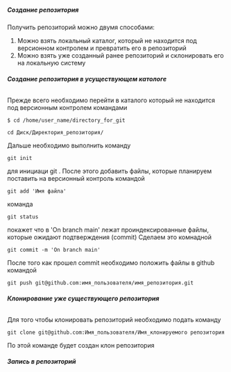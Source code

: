##### **Создание репозитория**
Получить репозиторий можно двумя способами:
1. Можно взять локальный каталог, который не находится под версионном контролем и превратить его в репозиторий
2. Можно взять уже созданный ранее репозиторий и склонировать его на локальную систему

###### **Создание репозитория в усуществующем катологе**
Прежде всего необходимо перейти в каталого который не находится под версионным контролем командами
``` Linux
$ cd /home/user_name/directory_for_git
```
``` Windows
cd Диск/Директория_репозитория/
```
Дальше необходимо выполнить команду 
```
git init
```
для инициаци git . После этого добавить файлы, которые планируем поставить на версионный контроль командой
```
git add 'Имя файла'
```
команда 
```
git status
```
покажет что в 'On branch main' лежат проиндексированные файлы, которые ожидают подтверждения  (commit) Сделаем это комнадной
```
git commit -m 'On branch main'
```
После того как прошел commit необходимо положить файлы в github командой
```
git push git@github.com:имя_пользователя/имя_репозитория.git
```

###### **Клонирование уже существующего репозитория**
Для того чтобы клонировать репозиторий необходимо подать команду 
```
git clone git@github.com:Имя_пользователя/Имя_клонируемого репозитория
```
По этой команде будет создан клон репозитория

##### **Запись в репозиторий**




